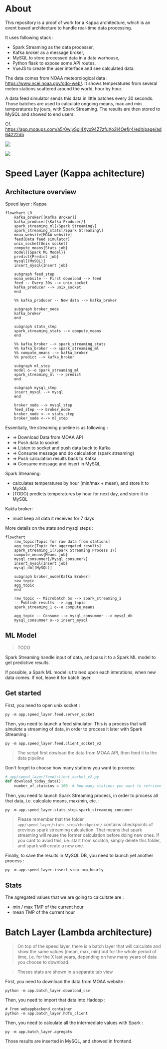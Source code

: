 # About

This repository is a proof of work for a Kappa architecture, which is an event based architecture to handle real-time data processing.

It uses following stack :

- Spark Streaming as the data processer,
- Kafka broker as a message broker,
- MySQL to store processed data in a data warhouse,
- Python flask to expose some API routes,
- VueJS to create the user interface and see calculated data.

The data comes from NOAA meteorological data : <https://www.ncei.noaa.gov/cdo-web/>. It shows temperatures from several meteo stations scattered around the world, hour by hour.

A data feed simulator sends this data in little batches every 30 seconds. Those batches are used to calculate ongoing means, max and min temperatures by jours, with Spark Streaming. The results are then stored to MySQL and showed to end users.

Cf. <https://app.moqups.com/a5r0wjvSgi4Xyx94Z7zfuXo2I4Oefjr4/edit/page/ad64222d5>

![](./medias/2022-06-27_15-29-59.png)

![](./medias/2022-06-27_16-56-24.png)

# Speed Layer (Kappa achitecture)

## Architecture overview

Speed layer : Kappa

```mermaid
flowchart LR
    kafka_broker[[Kafka Broker]]
    kafka_producer[\Kafka Producer/]
    spark_streaming_ml[/Spark Streaming\]
    spark_streaming_stats[/Spark Streaming\]
    moaa_website[MOAA website]
    feed[Data feed simulator]
    unix_socket[Unix socket]
    compute_means{Stats job}
    model{{Spark ML Model}}
    predict{Predict job}
    mysql[(MySQL)]
    insert_mysql{Insert job}

    subgraph feed_step
    moaa_website -- First download --> feed
    feed -- Every 30s --> unix_socket
    kafka_producer --> unix_socket
    end

    %% kafka_producer -- New data --> kafka_broker

    subgraph broker_node
    kafka_broker
    end

    subgraph stats_step
    spark_streaming_stats --> compute_means
    end

    %% kafka_broker --> spark_streaming_stats
    %% kafka_broker --> spark_streaming_ml
    %% compute_means --> kafka_broker
    %% predict --> kafka_broker

    subgraph ml_step
    model o--o spark_streaming_ml
    spark_streaming_ml --> predict
    end

    subgraph mysql_step
    insert_mysql --> mysql
    end

    broker_node --> mysql_step
    feed_step --> broker_node
    broker_node <--> stats_step
    broker_node <--> ml_step
```

Essentially, the streaming pipeline is as following :

- => Download Data from MOAA API
- => Push data to socket
- => Listen to socket and push data back to Kafka
- => Consume message and do calculation (spark streaming)
- => Push calculation results back to Kafka
- => Consume message and insert in MySQL

Spark Streaming:
- calculates temperatures by hour (min/max + mean), and store it to MySQL
- (TODO) predicts temperatures by hour for next day, and store it to MySQL

Kakfa broker:
- must keep all data it receives for 7 days

More details on the stats and mysql steps :

```mermaid
flowchart
    raw_topic[Topic for raw data from stations]
    agg_topic[Topic for aggregated results]
    spark_streaming_1[/Spark Streaming Process 1\]
    compute_means{Means job}
    mysql_consummer[/Mysql consumer\]
    insert_mysql{Insert job}
    mysql_db[(MySQL)]

    subgraph broker_node[Kafka Broker]
    raw_topic
    agg_topic
    end

    raw_topic -- Microbatch 5s --> spark_streaming_1
    -- Publish results --> agg_topic
    spark_streaming_1 o--o compute_means

    agg_topic -- Consume --> mysql_consummer --> mysql_db
    mysql_consummer o--o insert_mysql
```

## ML Model

> TODO

Spark Streaming handle input of data, and pass it to a Spark ML model to get predictive results.

If possible, a Spark ML model is trained upon each interations, when new data comes. If not, leave it for batch layer.

## Get started

First, you need to open unix socket :

```shell
py -m app.speed_layer.feed.server_socket
```

Then, you need to launch a feed simulator. This is a process that will *simulate* a streaming of data,
in order to process it later with Spark Streaming :

```shell
py -m app.speed_layer.feed.client_socket_v2
```

> The script first dowload the data from MOAA API, then
> feed it to the data pipeline

Don't forget to choose how many stations you want to process:

```python
# app/speed_layer/feed/client_socket_v2.py
def download_today_data():
    number_of_statoins = 100  # how many stations you want to retrieve
```

Then, you need to launch Spark Streaming process, in order to process all that data, i.e.
calculate means, max/min, etc. :

```shell
py -m app.speed_layer.stats_step.spark_streaming_consumer
```

> Please remember that the folder `app/speed_layer/stats_step/checkpoint/` contains checkpoints
> of previous spark streaming calculation. That means that spark streaming will reuse the former
> calculation before doing new ones. If you cant to avoid this, i.e. start from scratch, simply
> delete this folder, and spark will create a new one.

Finally, to save the results in MySQL DB, you need to launch yet another process :

```shell
py -m app.speed_layer.insert_step.tmp_hourly
```

## Stats

The agregated values that we are going to calcultate are :
- min / max TMP of the current hour
- mean TMP of the current hour

# Batch Layer (Lambda architecture)

> On top of the speed layer, there is a batch layer that will calculate and show the same values (mean, max, min) but for the whole period of time, i.e. for the X last years, depending on how many years of data you choose to download.

> Theses stats are shown in a separate tab view

First, you need to download the data from MOAA website :

```shell
python -m app.batch_layer.download_csv
```

Then, you need to import that data into Hadoop :

```shell
# From webappbackend container
python -m app.batch_layer.hdfs_client
```

Then, you need to calculate all the intermediate values with Spark :

```shell
py -m app.batch_layer.agregats
```

Those results are inserted in MySQL, and showed in frontend.

